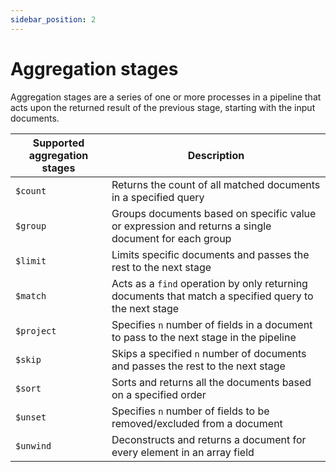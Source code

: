 ```yaml
---
sidebar_position: 2
---
```


# Aggregation stages

Aggregation stages are a series of one or more processes in a pipeline that acts upon the returned result of the previous stage, starting with the input documents.

| Supported aggregation stages | Description                                                                                           |
| ---------------------------- | ----------------------------------------------------------------------------------------------------- |
| `$count`                     | Returns the count of all matched documents in a specified query                                       |
| `$group`                     | Groups documents based on specific value or expression and returns a single document for each group   |
| `$limit`                     | Limits specific documents and passes the rest to the next stage                                       |
| `$match`                     | Acts as a `find` operation by only returning documents that match a specified query to the next stage |
| `$project`                   | Specifies `n` number of fields in a document to pass to the next stage in the pipeline                |
| `$skip`                      | Skips a specified `n` number of documents and passes the rest to the next stage                       |
| `$sort`                      | Sorts and returns all the documents based on a specified order                                        |
| `$unset`                     | Specifies `n` number of fields to be removed/excluded from a document                                 |
| `$unwind`                    | Deconstructs and returns a document for every element in an array field                               |
